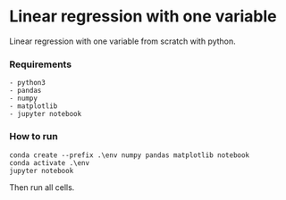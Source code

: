# Linear regression with one variable

Linear regression with one variable from scratch with python.

### Requirements
    - python3
    - pandas
    - numpy
    - matplotlib
    - jupyter notebook

### How to run
    conda create --prefix .\env numpy pandas matplotlib notebook
    conda activate .\env
    jupyter notebook
    
Then run all cells.

